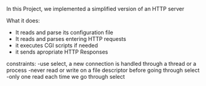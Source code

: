 In this Project, we implemented a simplified version of an HTTP server

What it does:
  - It reads and parse its configuration file
  - It reads and parses entering HTTP requests
  - it executes CGI scripts if needed
  - it sends apropriate HTTP Responses

constraints:
  -use select, a new connection is handled through a thread or a process
  -never read or write on a file descriptor before going through select
  -only one read each time we go through select

